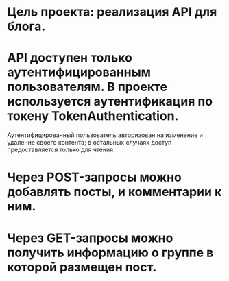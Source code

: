 # Цель проекта: реализация API для блога.
# API доступен только аутентифицированным пользователям. В проекте используется аутентификация по токену TokenAuthentication.
Аутентифицированный пользователь авторизован на изменение и удаление своего контента; в остальных случаях доступ предоставляется только для чтения.
# Через POST-запросы можно добавлять посты, и комментарии к ним.
# Через GET-запросы можно получить информацию о группе в которой размещен пост.
